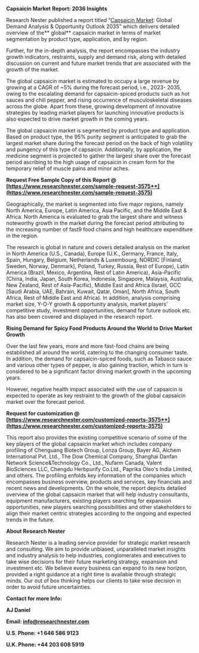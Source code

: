 ﻿**Capsaicin Market<a name="_hlk83070787"></a>** **Report: 2036 Insights** 

Research Nester published a report titled “[Capsaicin Market](https://www.researchnester.com/reports/capsaicin-market/3575): Global Demand Analysis & Opportunity Outlook 2035” which delivers detailed overview of the** global** capsaicin market in terms of market segmentation by product type, application, and by region.

Further, for the in-depth analysis, the report encompasses the industry growth indicators, restraints, supply and demand risk, along with detailed discussion on current and future market trends that are associated with the growth of the market.

The global capsaicin market is estimated to occupy a large revenue by growing at a CAGR of ~5% during the forecast period, i.e., 2023- 2035, owing to the escalating demand for capsaicin-spiced products such as hot sauces and chili pepper, and rising occurrence of musculoskeletal diseases across the globe. Apart from these, growing development of innovative strategies by leading market players for launching innovative products is also expected to drive market growth in the coming years.

The global capsaicin market is segmented by product type and application. Based on product type, the 95% purity segment is anticipated to grab the largest market share during the forecast period on the back of high volatility and pungency of this type of capsaicin. Additionally, by application, the medicine segment is projected to gather the largest share over the forecast period ascribing to the high usage of capsaicin in cream form for the temporary relief of muscle pains and minor aches.

**Request Free Sample Copy of this Report @ [https://www.researchnester.com/sample-request-3575**](https://www.researchnester.com/sample-request-3575)**

Geographically, the market is segmented into five major regions, namely North America, Europe, Latin America, Asia Pacific, and the Middle East & Africa. North America is evaluated to grab the largest share and witness noteworthy growth in the market during the forecast period attributing to the increasing number of fast9 food chains and high healthcare expenditure in the region.

The research is global in nature and covers detailed analysis on the market in North America (U.S., Canada), Europe (U.K., Germany, France, Italy, Spain, Hungary, Belgium, Netherlands & Luxembourg, NORDIC [Finland, Sweden, Norway, Denmark], Poland, Turkey, Russia, Rest of Europe), Latin America (Brazil, Mexico, Argentina, Rest of Latin America), Asia-Pacific (China, India, Japan, South Korea, Indonesia, Singapore, Malaysia, Australia, New Zealand, Rest of Asia-Pacific), Middle East and Africa (Israel, GCC [Saudi Arabia, UAE, Bahrain, Kuwait, Qatar, Oman], North Africa, South Africa, Rest of Middle East and Africa). In addition, analysis comprising market size, Y-O-Y growth & opportunity analysis, market players’ competitive study, investment opportunities, demand for future outlook etc. has also been covered and displayed in the research report.

**Rising Demand for Spicy Food Products Around the World to Drive Market Growth**

Over the last few years, more and more fast-food chains are being established all around the world, catering to the changing consumer taste. In addition, the demand for capsaicin-spiced foods, such as Tabasco sauce and various other types of pepper, is also gaining traction, which in turn is considered to be a significant factor driving market growth in the upcoming years. 

However, negative health impact associated with the use of capsaicin is expected to operate as key restraint to the growth of the global capsaicin market over the forecast period.

**Request for customization @ [https://www.researchnester.com/customized-reports-3575**](https://www.researchnester.com/customized-reports-3575)**

This report also provides the existing competitive scenario of some of the key players of the global capsaicin market which includes company profiling of Chenguang Biotech Group, Lonza Group, Bayer AG, Alchem International Pvt. Ltd., The Dow Chemical Company, Shanghai Danfan Network Science&Technology Co., Ltd., Nufarm Canada, Valent BioSciences LLC, Chengdu Herbpurify Co.Ltd., Paprika Oleo's India Limited, and others. The profiling enfolds key information of the companies which encompasses business overview, products and services, key financials and recent news and developments. On the whole, the report depicts detailed overview of the global capsaicin market that will help industry consultants, equipment manufacturers, existing players searching for expansion opportunities, new players searching possibilities and other stakeholders to align their market centric strategies according to the ongoing and expected trends in the future.      

**About Research Nester**

Research Nester is a leading service provider for strategic market research and consulting. We aim to provide unbiased, unparalleled market insights and industry analysis to help industries, conglomerates and executives to take wise decisions for their future marketing strategy, expansion and investment etc. We believe every business can expand to its new horizon, provided a right guidance at a right time is available through strategic minds. Our out of box thinking helps our clients to take wise decision in order to avoid future uncertainties.

**Contact for more Info:**

**AJ Daniel**

**Email: info@researchnester.com**

**U.S. Phone: +1 646 586 9123** 

**U.K. Phone: +44 203 608 5919**

